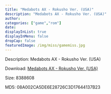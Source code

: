 ```yaml
---
title: "Medabots AX - Rokusho Ver. (USA)"
description: "Medabots AX - Rokusho Ver. (USA)"
author: 
categories: ["game","rom"]
date: 
displayInList: true
displayInMenu: false
dropCap: false
featuredImage: /img/miss/gamemiss.jpg
---
```


Description: Medabots AX - Rokusho Ver. (USA)

Download: <a style="text-decoration:underline;" href="https://mega.nz/#!7eYkEQSZ!6i7m3byD_zq6ILgvId9yb7Sq5tVzm7ps8zcCeurOFcQ" target = "_blank" rel = "nofollow" > Medabots AX - Rokusho Ver. (USA)</a>

Size: 8388608

MD5: 08A002CA5DE6E28726C3D17644137B23

